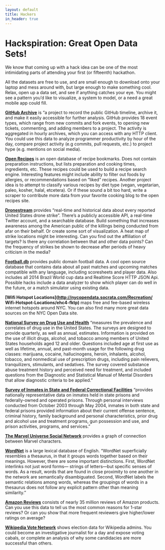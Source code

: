 ```yaml
---
layout: default
title: Hackers
in_header: true
---
```


# Hackspiration: Great Open Data Sets!
We know that coming up with a hack idea can be one of the most intimidating parts of attending your first (or fifteenth) hackathon.

All the datasets are free to use, and are small enough to download onto your laptop and mess around with, but large enough to make something cool. Relax, open up a data set, and see if anything catches your eye. You might see a pattern you’d like to visualize, a system to model, or a need a great mobile app could fill.

__[GitHub Archive](http://githubarchive.org)__ is “a project to record the public GitHub timeline, archive it, and make it easily accessible for further analysis. GitHub provides 18 event types, which range from new commits and fork events, to opening new tickets, commenting, and adding members to a project. The activity is aggregated in hourly archives, which you can access with any HTTP client. You could use this data to analyze programmer productivity by hour of the day, compare project activity (e.g commits, pull requests, etc.) to project hype (e.g. mentions on social media).

__[Open Recipes](http://openrecip.es)__ is an open database of recipe bookmarks. Does not contain preparation instructions, but lists preparation and cooking times, ingredients, etc. These recipes could be used to build a recipe search engine. Interesting features might include ability to filter out foods by allergies, or recommendations based on “liked” recipes. Another project idea is to attempt to classify various recipes by diet type (vegan, vegetarian, paleo, kosher, halal, etcetera). Or if these sound a bit too hard, write a scraper to contribute more data from your favorite cooking blog to the open recipes site.

__[Dronestream](http://dronestre.am)__ provides “real-time and historical data about every reported United States drone strike”. There’s a publicly accessible API, a real-time Twitter account, and a searchable database. Build something that increases awareness among the American public of the killings being conducted from afar on their behalf. Or create some sort of visualization. A heat map of strike locations might be interesting. Can you find out the affiliation of targets? Is there any correlation between that and other data points? Can the frequency of strikes be shown to decrease after periods of heavy criticism in the media?

__[Football.db](http://openfootball.github.io)__ provides public domain football data. A cool open source database that contains data about all past matches and upcoming matches compatible with any language, including scoresheets and player data. Also includes all 2014 Brazil World cup data and Realtime Score HTTP JSON Api. Possible hacks include a data analyzer to show which player can do well in the future, or a match simulator using existing data.

__[Wifi Hotspot Locations](http://nycopendata.socrata.com/Recreation/ Wifi-Hotspot-Locations/ehc4-fktp)__ maps free and fee-based wireless internet hotspots around NYC. You can also find many more great data sources on the NYC Open Data site.

__[National Survey on Drug Use and Health](http://www.icpsr.umich.edu/icpsrweb/ICPSR/studies/34933)__ “measures the prevalence and correlates of drug use in the United States. The surveys are designed to provide quarterly, as well as annual, estimates. Information is provided on the use of illicit drugs, alcohol, and tobacco among members of United States households aged 12 and older. Questions included age at first use as well as lifetime, annual, and past-month usage for the following drug classes: marijuana, cocaine, hallucinogens, heroin, inhalants, alcohol, tobacco, and nonmedical use of prescription drugs, including pain relievers, tranquilizers, stimulants, and sedatives. The survey covered substance abuse treatment history and perceived need for treatment, and included questions from the Diagnostic and Statistical Manual of Mental Disorders that allow diagnostic criteria to be applied.”

__[Survey of Inmates in State and Federal Correctional Facilities](http://www.icpsr.umich.edu/icpsrweb/ICPSR/studies/4572)__ “provides nationally representative data on inmates held in state prisons and federally-owned and operated prisons. Through personal interviews conducted from October 2003 through May 2004, inmates in both state and federal prisons provided information about their current offense sentence, criminal history, family background and personal characteristics, prior drug and alcohol use and treatment programs, gun possession and use, and prison activities, programs, and services.”

__[The Marvel Universe Social Network](exposedata.com/marvel/)__ provides a graph of connection between Marvel characters.

__[WordNet](http://wordnet.princeton.edu/)__ is a large lexical database of English. “WordNet superficially resembles a thesaurus, in that it groups words together based on their meanings. However, there are some important distinctions. First, WordNet interlinks not just word forms— strings of letters—but specific senses of words. As a result, words that are found in close proximity to one another in the network are semantically disambiguated. Second, WordNet labels the semantic relations among words, whereas the groupings of words in a thesaurus does not follow any explicit pattern other than meaning similarity.”

__[Amazon Reviews](http://snap.stanford.edu/data/web-Amazon.html)__ consists of nearly 35 million reviews of Amazon products. Can you use this data to tell us the most common reasons for 1-star reviews? Or can you show that more frequent reviewers give higher/lower ratings on average?

__[Wikipedia Vote Network](http://snap.stanford.edu/data/wiki-Vote.html)__ shows election data for Wikipedia admins. You could become an investigative journalist for a day and expose voting cabals, or complete an analysis of why some candidacies are more successful than others.